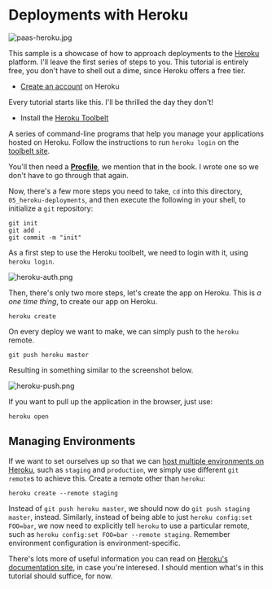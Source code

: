 # Deployments with Heroku

![paas-heroku.jpg][3]

This sample is a showcase of how to approach deployments to the [Heroku](http://heroku.com) platform. I'll leave the first series of steps to you. This tutorial is entirely free, you don't have to shell out a dime, since Heroku offers a free tier.

- [Create an account](https://id.heroku.com/signup/devcenter) on Heroku

Every tutorial starts like this. I'll be thrilled the day they don't!

- Install the [Heroku Toolbelt](https://toolbelt.heroku.com/)

A series of command-line programs that help you manage your applications hosted on Heroku. Follow the instructions to run `heroku login` on the [toolbelt site](https://toolbelt.heroku.com/).

You'll then need a [**Procfile**](https://devcenter.heroku.com/articles/procfile), we mention that in the book. I wrote one so we don't have to go through that again.

Now, there's a few more steps you need to take, `cd` into this directory, `05_heroku-deployments`, and then execute the following in your shell, to initialize a `git` repository:

```shell
git init
git add .
git commit -m "init"
```

As a first step to use the Heroku toolbelt, we need to login with it, using `heroku login`.

![heroku-auth.png][2]

Then, there's only two more steps, let's create the app on Heroku. This is _a one time thing_, to create our app on Heroku.

```shell
heroku create
```

On every deploy we want to make, we can simply push to the `heroku` remote.

```shell
git push heroku master
```

Resulting in something similar to the screenshot below.

![heroku-push.png][1]

If you want to pull up the application in the browser, just use:

```shell
heroku open
```

## Managing Environments

If we want to set ourselves up so that we can [host multiple environments on Heroku](https://devcenter.heroku.com/articles/multiple-environments), such as `staging` and `production`, we simply use different `git remote`s to achieve this. Create a remote other than `heroku`:

```shell
heroku create --remote staging
```

Instead of `git push heroku master`, we should now do `git push staging master`, instead. Similarly, instead of being able to just `heroku config:set FOO=bar`, we now need to explicitly tell `heroku` to use a particular remote, such as `heroku config:set FOO=bar --remote staging`. Remember environment configuration is environment-specific.

There's lots more of useful information you can read on [Heroku's documentation site](https://devcenter.heroku.com/articles/getting-started-with-nodejs), in case you're interesed. I should mention what's in this tutorial should suffice, for now.

  [1]: http://i.imgur.com/bUFbX4D.png "Pushing to a Heroku remote"
  [2]: http://i.imgur.com/xKEeGDv.png "Authenticating with Heroku CLI"
  [3]: http://i.imgur.com/0IbfRuR.jpg "Heroku Platform"
